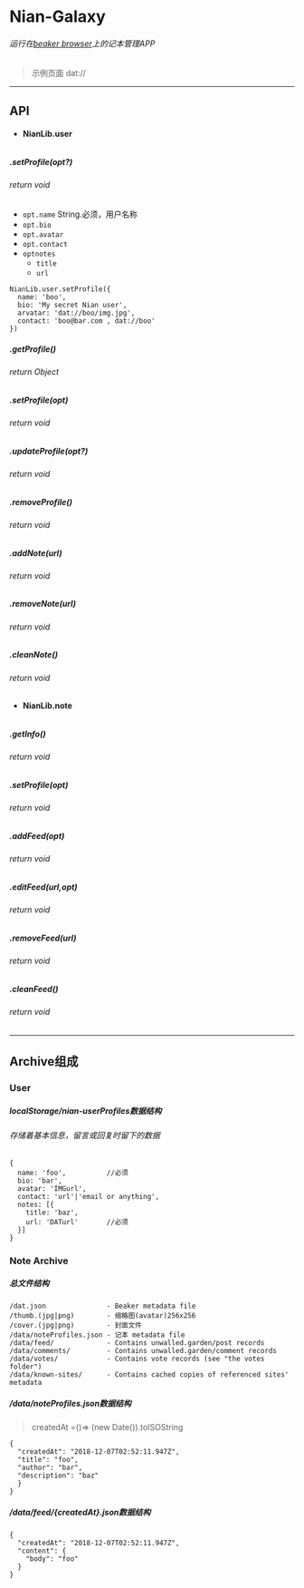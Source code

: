 # Nian-Galaxy
###### 运行在[beaker browser](https://beakerbrowser.com/)上的记本管理APP
>示例页面
dat://

---
API
---
- #### NianLib.user
######

##### .setProfile(opt?)
###### return void
- `opt.name` String.必须，用户名称
- `opt.bio`
- `opt.avatar`
- `opt.contact`
- `optnotes`
  - `title`
  - `url`

```
NianLib.user.setProfile({
  name: 'boo',  
  bio: 'My secret Nian user',  
  arvatar: 'dat://boo/img.jpg',  
  contact: 'boo@bar.com , dat://boo'  
})  
```
##### .getProfile()
###### return Object

##### .setProfile(opt)
###### return void

##### .updateProfile(opt?)
###### return void

##### .removeProfile()
###### return void

##### .addNote(url)
###### return void

##### .removeNote(url)
###### return void

##### .cleanNote()
###### return void

- #### NianLib.note
######

##### .getInfo()
###### return void

##### .setProfile(opt)
###### return void

##### .addFeed(opt)
###### return void

##### .editFeed(url,opt)
###### return void

##### .removeFeed(url)
###### return void

##### .cleanFeed()
###### return void


---
Archive组成
---
### User
##### localStorage/nian-userProfiles数据结构
###### 存储着基本信息，留言或回复时留下的数据
```
{
  name: 'foo',          //必须
  bio: 'bar',
  avatar: 'IMGurl',
  contact: 'url'|'email or anything',
  notes: [{
    title: 'baz',
    url: 'DATurl'       //必须
  }]
}
```

### Note Archive

##### 总文件结构
```
/dat.json               - Beaker metadata file
/thumb.(jpg|png)        - 缩略图(avatar)256x256
/cover.(jpg|png)        - 封面文件
/data/noteProfiles.json - 记本 metadata file
/data/feed/             - Contains unwalled.garden/post records
/data/comments/         - Contains unwalled.garden/comment records
/data/votes/            - Contains vote records (see "the votes folder")
/data/known-sites/      - Contains cached copies of referenced sites' metadata
```
##### /data/noteProfiles.json数据结构
> createdAt =()=> (new Date()).toISOString
```
{
  "createdAt": "2018-12-07T02:52:11.947Z",
  "title": "foo",
  "author": "bar",
  "description": "baz"
  }
}
```
##### /data/feed/{createdAt}.json数据结构
```
{
  "createdAt": "2018-12-07T02:52:11.947Z",
  "content": {
    "body": "foo"
  }
}
```
